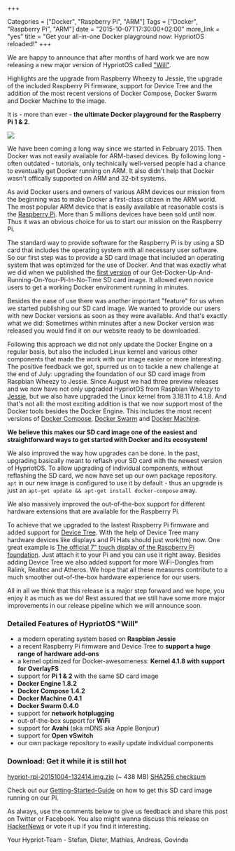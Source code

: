 +++

Categories = ["Docker", "Raspberry Pi", "ARM"]
Tags = ["Docker", "Raspberry Pi", "ARM"]
date = "2015-10-07T17:30:00+02:00"
more_link = "yes"
title = "Get your all-in-one Docker playground now: HypriotOS reloaded!"
+++

We are happy to announce that after months of hard work we are now releasing a new major version of HypriotOS called ["Will"](https://en.wikipedia.org/wiki/Will_Turner).

Highlights are the upgrade from Raspberry Wheezy to Jessie, the upgrade of the included Raspberry Pi firmware, support for Device Tree and the addition of the most recent versions of Docker Compose, Docker Swarm and Docker Machine to the image.

It is - more than ever - __the ultimate Docker playground for the Raspberry Pi 1 & 2__.

![](/images/jessie-release/one-to-rule-them-all_blog.jpg)

<!--more-->

We have been coming a long way since we started in February 2015. Then Docker was not easily available for ARM-based devices.
By following long - often outdated - tutorials, only technically well-versed people had a chance to eventually get Docker running on ARM.
It also didn't help that Docker wasn't offically supported on ARM and 32-bit systems.

As avid Docker users and owners of various ARM devices our mission from the beginning was to make Docker a first-class citizen in the ARM world.
The most popular ARM device that is easily available at reasonable costs is the [Raspberry Pi](https://www.raspberrypi.org/help/what-is-a-raspberry-pi/). More than 5 millions devices have been sold until now.
Thus it was an obvious choice for us to start our mission on the Raspberry Pi.

The standard way to provide software for the Raspberry Pi is by using a SD card that includes the operating system with all necessary user software.
So our first step was to provide a SD card image that included an operating system that was optimized for the use of Docker.
And that was exactly what we did when we published the [first version](https://blog.hypriot.com/post/kick-ass-raspberry-pi-2-having-a-forbidden-love-affair-with-docker-1-dot-4-1/) of our Get-Docker-Up-And-Running-On-Your-Pi-In-No-Time SD card image.
It allowed even novice users to get a working Docker environment running in minutes.

Besides the ease of use there was another important "feature" for us when we started publishing our SD card image.
We wanted to provide our users with new Docker versions as soon as they were available.
And that's exactly what we did: Sometimes within minutes after a new Docker version was released you would find it on our website ready to be downloaded.

Following this approach we did not only update the Docker Engine on a regular basis, but also the included Linux kernel and various other components that made the work with our image easier or more interesting.
The positive feedback we got, spurred us on to tackle a new challenge at the end of July: upgrading the foundation of our SD card image from Raspbian Wheezy to Jessie.
Since August we had three preview releases and we now have not only upgraded HypriotOS from Raspbian Wheezy to [Jessie](http://arstechnica.com/information-technology/2015/05/debian-8-linuxs-most-reliable-distro-makes-its-biggest-change-since-1993/), but we also have upgraded the Linux kernel from 3.18.11 to 4.1.8.
And that's not all: the most exciting addition is that we now support most of the Docker tools besides the Docker Engine.
This includes the most recent versions of [Docker Compose](https://docs.docker.com/compose/), [Docker Swarm](https://docs.docker.com/swarm/) and [Docker Machine](https://docs.docker.com/machine/).

__We believe this makes our SD card image one of the easiest and straightforward ways to get started with Docker and its ecosystem!__

We also improved the way how upgrades can be done. In the past, upgrading basically meant to reflash your SD card with the newest version of HypriotOS.
To allow upgrading of individual components, without reflashing the SD card, we now have set up our own package repository.
`apt` in our new image is configured to use it by default - thus an upgrade is just an `apt-get update && apt-get install docker-compose` away.

We also massively improved the out-of-the-box support for different hardware extensions that are available for the Raspberry Pi.

To achieve that we upgraded to the lastest Raspberry Pi firmware and added support for [Device Tree](http://www.devicetree.org/).
With the help of Device Tree many hardware devices like displays and Pi Hats should just work(tm) now.
One great example is [The official 7" touch display of the Raspberry Pi foundation](https://www.raspberrypi.org/blog/the-eagerly-awaited-raspberry-pi-display/).
Just attach it to your Pi and you can use it right away.
Besides adding Device Tree we also added support for more WiFi-Dongles from Ralink, Realtec and Atheros.
We hope that all these measures contribute to a much smoother out-of-the-box hardware experience for our users.

All in all we think that this release is a major step forward and we hope, you enjoy it as much as we do!
Rest assured that we still have some more major improvements in our release pipeline which we will announce soon.


### Detailed Features of HypriotOS "Will"
- a modern operating system based on __Raspbian Jessie__
- a recent Raspberry Pi firmware and Device Tree to __support a huge range of hardware add-ons__
- a kernel optimized for Docker-awesomeness: __Kernel 4.1.8 with support for OverlayFS__
- support for __Pi 1 & 2__ with the same SD card image
- __Docker Engine 1.8.2__
- __Docker Compose 1.4.2__
- __Docker Machine 0.4.1__
- __Docker Swarm 0.4.0__
- support for __network hotplugging__
- out-of-the-box support for __WiFi__
- support for __Avahi__ (aka mDNS aka Apple Bonjour)
- support for __Open vSwitch__
- our own package repository to easily update individual components


### Download: Get it while it is still hot
[hypriot-rpi-20151004-132414.img.zip](http://downloads.hypriot.com/hypriot-rpi-20151004-132414.img.zip) (~ 438 MB)
[SHA256 checksum](http://downloads.hypriot.com/hypriot-rpi-20151004-132414.img.zip.sha256)


Check out our [Getting-Started-Guide](https://blog.hypriot.com/getting-started-with-docker-on-your-arm-device/) on how to get this SD card image running on our Pi.

As always, use the comments below to give us feedback and share this post on Twitter or Facebook.
You also might wanna discuss this release on [HackerNews](https://news.ycombinator.com/item?id=10351792) or vote it up if you find it interesting.

Your Hypriot-Team -
Stefan, Dieter, Mathias, Andreas, Govinda
